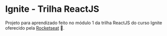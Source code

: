 # Ignite - Trilha ReactJS

Projeto para aprendizado feito no módulo 1 da trilha ReactJS do curso Ignite oferecido pela [Rocketseat](https://www.rocketseat.com.br) :rocket:.
